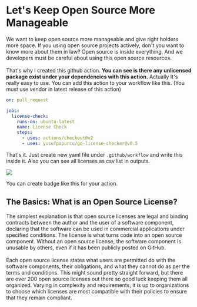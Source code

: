 # Let's Keep Open Source More Manageable
We want to keep open source more manageable and give right holders more space. If you using open source projects actively, don't you want to know more about them in law? Open source is inside everything. And we developers must be careful about using this open source resources.<br/><br/>
That's why I created this github action. **You can see is there any unlicensed package exist under your dependencies with this action.** Actually It's really easy to use. You can add this action to your workflow like this. (You must use vendor in latest release of this action)
```yaml
on: pull_request

jobs:
  license-check:
    runs-on: ubuntu-latest
    name: License Check
    steps:
      - uses: actions/checkout@v2
      - uses: yusufpapurcu/go-license-checker@v0.5
```
That's it. Just create new yaml file under `.github/workflow` and write this inside it. Also you can see all licenses as csv list in outputs.

![](https://github.com/yusufpapurcu-archive/go-license-checker-test/actions/workflows/check-license.yml/badge.svg)

You can create badge like this for your action.
## The Basics: What is an Open Source License?
The simplest explanation is that open source licenses are legal and binding contracts between the author and the user of a software component, declaring that the software can be used in commercial applications under specified conditions. The license is what turns code into an open source component. Without an open source license, the software component is unusable by others, even if it has been publicly posted on GitHub.<br/><br/>
Each open source license states what users are permitted do with the software components, their obligations, and what they cannot do as per the terms and conditions. This might sound pretty straight forward, but there are over 200 open source licenses out there so good luck keeping them all organized. Varying in complexity and requirements, it is up to organizations to choose which licenses are most compatible with their policies to ensure that they remain compliant.
